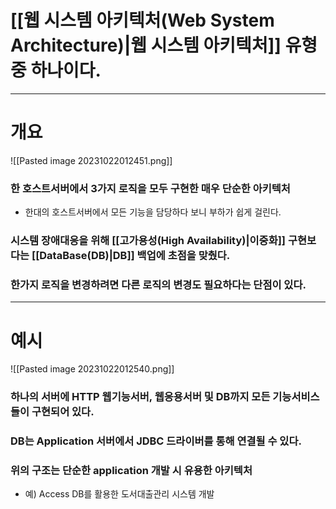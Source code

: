 # [[웹 시스템 아키텍처(Web System Architecture)|웹 시스템 아키텍처]] 유형 중 하나이다.
---
# 개요
![[Pasted image 20231022012451.png]]
### 한 호스트서버에서 3가지 로직을 모두 구현한 매우 단순한 아키텍처
- 한대의 호스트서버에서 모든 기능을 담당하다 보니 부하가 쉽게 걸린다.
### 시스템 장애대응을 위해 [[고가용성(High Availability)|이중화]] 구현보다는 [[DataBase(DB)|DB]] 백업에 초점을 맞췄다.
### 한가지 로직을 변경하려면 다른 로직의 변경도 필요하다는 단점이 있다.
---
# 예시
![[Pasted image 20231022012540.png]]
### 하나의 서버에 HTTP 웹기능서버, 웹응용서버 및 DB까지 모든 기능서비스들이 구현되어 있다.
### DB는 Application 서버에서 JDBC 드라이버를 통해 연결될 수 있다.
### 위의 구조는 단순한 application 개발 시 유용한 아키텍처
- 예) Access DB를 활용한 도서대출관리 시스템 개발